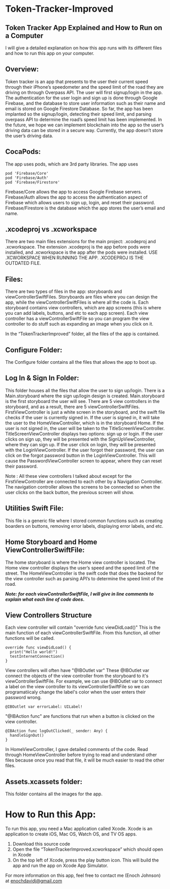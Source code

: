 # Token-Tracker-Improved
## Token Tracker App Explained and How to Run on a Computer
I will give a detailed explanation on how this app runs with its different files and how to run this app on your computer.

## Overview:
Token tracker is an app that presents to the user their current speed through their iPhone’s speedometer and the speed limit of the road they are driving on through Overpass API. The user will first signup/login in the app. The authentication for the user login and sign up is done through Google Firebase, and the database to store user information such as their name and email is stored on Google Firestore Database. So far, the app has been implanted so the signup/login, detecting their speed limit, and parsing overpass API to determine the road’s speed limit has been implemented. In the future, we hope we can implement blockchain into the app so the user’s driving data can be stored in a secure way. Currently, the app doesn’t store the user’s driving data. 

## CocaPods:
The app uses pods, which are 3rd party libraries. The app uses 
```
pod 'Firebase/Core'
pod 'Firebase/Auth'
pod 'Firebase/Firestore'
```
Firebase/Core allows the app to access Google Firebase servers. Firebase/Auth allows the app to access the authentication aspect of Firebase which allows users to sign up, login, and reset their password. Firebase/Firestore is the database which the app stores the user’s email and name.

## .xcodeproj vs .xcworkspace
There are two main files extensions for the main project: .xcodeproj and .xcworkspace. The extension .xcodeproj is the app before pods were installed, and .xcworkspace is the app after the pods were installed. USE .XCWORKSPACE WHEN RUNNING THE APP. .XCODEPROJ IS THE OUTDATED FILE.

## Files:
There are two types of files in the app: storyboards and viewControllerSwiftFiles. Storyboards are files where you can design the app, while the viewControllerSwiftFiles is where all the code is. Each storyboard contains view controllers, which are app screens (this is where you can add labels, buttons, and etc to each app screen). Each view controller has a viewControllerSwiftFile so you can program the view controller to do stuff such as expanding an image when you click on it.

In the “TokenTrackerImproved” folder, all the files of the app is contained.

## Configure Folder:
The Configure folder contains all the files that allows the app to boot up. 

## Log In & Sign In Folder:
This folder houses all the files that allow the user to sign up/login. There is a Main.storyboard where the sign up/login design is created. Main.storyboard is the first storyboard the user will see. There are 5 view controllers in the storyboard, and as a result, there are 5 viewControllerSwiftFiles. FirstViewController is just a white screen in the storyboard, and the swift file checks if the user is currently signed in. If the user is signed in, it will take the user to the HomeViewController, which is in the storyboard Home. If the user is not signed in, the user will be taken to the TitleScreenViewController. TitleScreenViewController displays two options: sign up or login. If the user clicks on sign up, they will be presented with the SignUpViewController, where they can sign up. If the user click on login, they will be presented with the LoginViewController. If the user forgot their password, the user can click on the forgot password button in the LoginViewController. This will cause the PasswordViewController screen to appear, where they can reset their password. 

Note : All these view controllers I talked about except for the FirstViewController are connected to each other by a Navigation Controller. The navigation controller allows the screens to be connected so when the user clicks on the back button, the previous screen will show.

## Utilities Swift File:
This file is a generic file where I stored common functions such as creating boarders on buttons, removing error labels, displaying error labels, and etc.

## Home Storyboard and Home ViewControllerSwiftFile:
The home storyboard is where the Home view controller is located. The Home view controller displays the user’s speed and the speed limit of the street. The HomeViewController is the swift code that does the backend for the view controller such as parsing API’s to determine the speed limit of the road. 

***Note: for each viewControllerSwiftFile, I will give in line comments to explain what each line of code does.***

## View Controllers Structure
Each view controller will contain "override func viewDidLoad()" This is the main function of each viewControllerSwiftFile. From this function, all other functions will be called.
```
override func viewDidLoad() {
  print("Hello world!")
  testInternetConnection()
}
```
View controllers will often have "@IBOutlet var" These @IBOutlet var connect the objects of the view controller from the storyboard to it's viewControllerSwiftFile. For example, we can use @IBOutlet var to connect a label on the view controller to its viewControllerSwiftFile so we can programatiicaly change the label's color when the user enters their password wrong. 
```
@IBOutlet var errorLabel: UILabel!
```
"@IBAction func" are functions that run when a button is clicked on the view controller.
```
@IBAction func logOutClicked(_ sender: Any) {
  handleSignOut()
}
```
In HomeViewController, I gave detailed comments of the code. Read through HomeViewController before trying to read and understand other files because once you read that file, it will be much easier to read the other files.

## Assets.xcassets folder:
This folder contains all the images for the app. 

# How to Run this App:
To run this app, you need a Mac application called Xcode. Xcode is an application to create iOS, Mac OS, Watch OS, and TV OS apps.

1. Download this source code
2. Open the file “TokenTrackerImproved.xcworkspace” which should open in Xcode
3. On the top left of Xcode, press the play button icon. This will build the app and run the app on Xcode App Simulator. 

For more information on this app, feel free to contact me (Enoch Johnson) at enochdavidj@gmail.com
